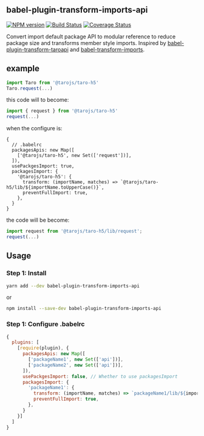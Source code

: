 ## babel-plugin-transform-imports-api

[![NPM version](http://img.shields.io/npm/v/babel-plugin-transform-imports-api.svg)](https://www.npmjs.org/package/babel-plugin-transform-imports-api)
[![Build Status](https://travis-ci.org/shinken008/babel-plugin-transform-imports-api.svg?branch=main)](https://travis-ci.org/shinken008/babel-plugin-transform-imports-api)
[![Coverage Status](https://coveralls.io/repos/github/shinken008/babel-plugin-transform-imports-api/badge.svg?branch=main)](https://coveralls.io/github/shinken008/babel-plugin-transform-imports-api?branch=main)

Convert import default package API to modular reference to reduce package size and transforms member style imports. Inspired by [babel-plugin-transform-taroapi](https://www.npmjs.com/package/babel-plugin-transform-taroapi) and [babel-transform-imports](https://bitbucket.org/amctheatres/babel-transform-imports).

## example
```js
import Taro from '@tarojs/taro-h5'
Taro.request(...)
```
this code will to become:
```js
import { request } from '@tarojs/taro-h5'
request(...)
```
when the configure is:
```
{
  // .babelrc
  packagesApis: new Map([
    ['@tarojs/taro-h5', new Set(['request'])],
  ]),
  usePackgesImport: true,
  packagesImport: {
    '@tarojs/taro-h5': {
      transform: (importName, matches) => `@tarojs/taro-h5/lib/${importName.toUpperCase()}`,
      preventFullImport: true,
    },
  }
}
```
the code will be become:
```js
import request from '@tarojs/taro-h5/lib/request';
request(...)
```

## Usage
### Step 1: Install
```sh
yarn add --dev babel-plugin-transform-imports-api
```
or
```sh
npm install --save-dev babel-plugin-transform-imports-api
```
### Step 1: Configure .babelrc


```js
{
  plugins: [
    [require(plugin), {
      packagesApis: new Map([
        ['packageName1', new Set(['api'])],
        ['packageName2', new Set(['api'])],
      ]),
      usePackgesImport: false, // Whether to use packagesImport
      packagesImport: {
        'packageName1': {
          transform: (importName, matches) => `packageName1/lib/${importName.toUpperCase()}`,
          preventFullImport: true,
        },
      }
    }]
  ]
}
```


